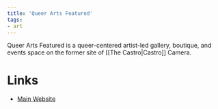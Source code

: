```yaml
---
title: 'Queer Arts Featured'
tags:
- art
---
```


Queer Arts Featured is a queer-centered artist-led gallery, boutique, and events space on the former site of [[The Castro|Castro]] Camera.

# Links
- [Main Website](https://www.queerartsfeatured.com)